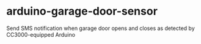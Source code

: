 # arduino-garage-door-sensor
Send SMS notification when garage door opens and closes as detected by CC3000-equipped Arduino
